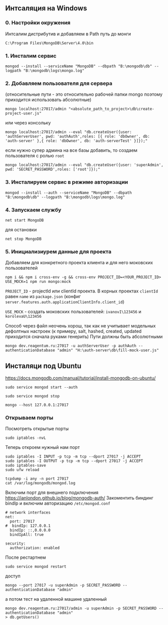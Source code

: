 ## Интсаляция на Windows

### 0. Настройки окружения
Интсалим дистрибутив и добавляем в Path путь до монги 
```
С:\Program Files\MongoDB\Server\4.0\bin
```

### 1. Инсталим сервис
```
mongod --install --serviceName "MongoDB" --dbpath "B:\mongodb\db" --logpath "B:\mongodb\logs\mongo.log"
```

### 2. Добавляем пользователя для сервера
(относительные пути - это относительно рабочей папки mongo поэтому приходится использовать абсолютные)
```
mongo localhost:27017/admin "<absolute_path_to_project>\db\create-project-user.js"
```
или через консольку
```
mongo localhost:27017/admin --eval "db.createUser({user: 'authServerUser', pwd: 'authAuth',roles: [{ role: 'dbOwner', db: 'auth-server' },{ role: 'dbOwner', db: 'auth-serverTest' }]});"
```
если нужно супер админа на все базы добавить, то создаем пользователя с ролью ```root```
```
mongo localhost:27017/admin --eval "db.createUser({user: 'superAdmin', pwd: 'SECRET_PASSWORD',roles: ['root']});"
```

### 3. Инсталируем сервис в режиме авторизации
```
mongod --install --auth --serviceName "MongoDB" --dbpath "B:\mongodb\db" --logpath "B:\mongodb\logs\mongo.log"
```

### 4. Запускаем службу
```
net start MongoDB
```
для остановки
```
net stop MongoDB
```

### 5. Инициализиурем данные для проекта
Добавляем для конкретного проекта клиента и для него моковских пользователей

```
npm i && npm i cross-env -g && cross-env PROJECT_ID=<YOUR_PROJECT_ID> USE_MOCK=1 npm run mongo:mock
```
```PROJECT_ID``` - projectId или clientId проекта. В корных проектах ```clientId``` равен ```name``` из ```package.json```
(конфиг ```server.features.auth.applicationClientInfo.client_id```)

```USE_MOCK``` - создать моковских пользователей: ```ivanovI\123456``` и ```korolevaU\123456```


Способ через файл неочень хорош, так как не учитывает модельных дефолтных настроек (к примеру, salt, hashed, created, updated приходится сначала руками генерить)
Пути должны быть абсолютными
```
mongo dev.reagentum.ru:27017 -u authServerUser -p authAuth --authenticationDatabase "admin" "H:\auth-server\db\fill-mock-user.js"
```



## Инсталяци под Ubuntu
https://docs.mongodb.com/manual/tutorial/install-mongodb-on-ubuntu/
```
sudo service mongod start --auth

sudo service mongod stop

mongo --host 127.0.0.1:27017
```

### Открываем порты 
Посмотреть открытые порты
```
sudo iptables -nvL
```
Теперь откроем нужный нам порт
```
sudo iptables -I INPUT -p tcp -m tcp --dport 27017 -j ACCEPT
sudo iptables -I OUTPUT -p tcp -m tcp --dport 27017 -j ACCEPT
sudo iptables-save
sudo ufw reload

tcpdump -i any -n port 27017
cat /var/log/mongodb/mongod.log
```

Включим порт для внешнего подключения
https://ianlondon.github.io/blog/mongodb-auth/
Закоментить биндинг bindIp и включим авторизацию ```/etc/mongod.conf```
```
# network interfaces
net:
  port: 27017
#  bindIp: 127.0.0.1
  bindIp: ::,0.0.0.0
  bindIpAll: true
    
security:
  authorization: enabled
```
После рестартнем
```
sudo service mongod restart
```
доступ
```
mongo --port 27017 -u superAdmin -p SECRET_PASSWORD --authenticationDatabase "admin"
```
а потом тест на удаленной машине удаленный
```
mongo dev.reagentum.ru:27017/admin -u superAdmin -p SECRET_PASSWORD --authenticationDatabase "admin"
> db.getUsers()
```
